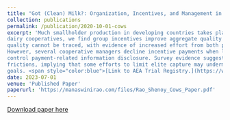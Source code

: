 ```yaml
---
title: "Got (Clean) Milk?: Organization, Incentives, and Management in Indian Dairy Cooperatives (joint with Ashish Shenoy), Journal of Economic Behavior and Organization, Vol 212, Aug 2023, Pages 708-722"
collection: publications
permalink: /publication/2020-10-01-cows
excerpt: 'Much smallholder production in developing countries takes place in groups that enforce production norms and mediate internal allocation of surplus. We evaluate incentive contracts for quality upgrading among such production teams. In a randomized experiment with rural Indian
dairy cooperatives, we find group incentives improve aggregate quality even when individual
quality cannot be traced, with evidence of increased effort from both producers and managers.
However, several cooperative managers decline incentive payments when local elites cannot
control payment-related information disclosure. Survey evidence suggests disclosure introduces
frictions, implying that some efforts to limit elite capture may undermine broader development
goals. <span style="color:blue">[Link to AEA Trial Registry.](https://www.socialscienceregistry.org/trials/700)</span> <span style="color:blue">[Link to Open Access Pub.](https://authors.elsevier.com/a/1hIt0c24b3SJj)</span>'
date: 2023-07-01
venue: 'Published Paper'
paperurl: 'https://manaswinirao.com/files/Rao_Shenoy_Cows_Paper.pdf'
---
```


<span style="color:blue">[Download paper here](https://manaswinirao.com/files/Rao_Shenoy_Cows_Paper.pdf)</span>
